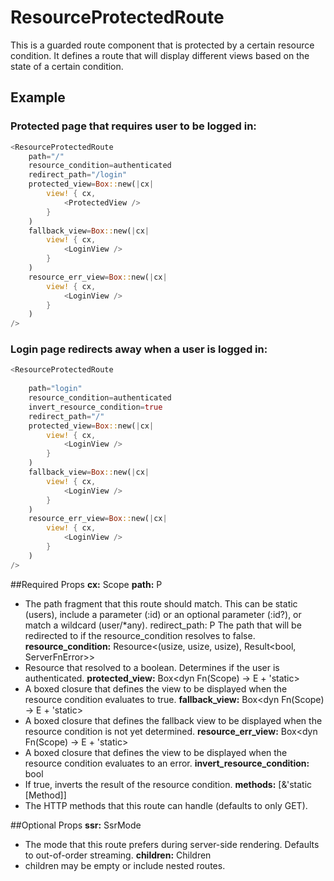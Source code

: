 # ResourceProtectedRoute

This is a guarded route component that is protected by a certain resource condition. It defines a route that will display different views based on the state of a certain condition.

## Example
### Protected page that requires user to be logged in:
```rs
<ResourceProtectedRoute
    path="/"
    resource_condition=authenticated
    redirect_path="/login"
    protected_view=Box::new(|cx|
        view! { cx,
            <ProtectedView />
        }
    )
    fallback_view=Box::new(|cx|
        view! { cx,
            <LoginView />
        }
    )
    resource_err_view=Box::new(|cx|
        view! { cx,
            <LoginView />
        }
    )
/>
```
### Login page redirects away when a user is logged in:
```rs
<ResourceProtectedRoute 
                    
    path="login" 
    resource_condition=authenticated
    invert_resource_condition=true
    redirect_path="/" 
    protected_view=Box::new(|cx|
        view! { cx,
            <LoginView /> 
        }
    )
    fallback_view=Box::new(|cx| 
        view! { cx, 
            <LoginView /> 
        }
    )
    resource_err_view=Box::new(|cx| 
        view! { cx, 
            <LoginView /> 
        }
    )                        
/>
```

##Required Props
**cx:** Scope
**path:** P
- The path fragment that this route should match. This can be static (users), include a parameter (:id) or an optional parameter (:id?), or match a wildcard (user/*any).
redirect_path: P
The path that will be redirected to if the resource_condition resolves to false.
**resource_condition:** Resource<(usize, usize, usize), Result<bool, ServerFnError>>
- Resource that resolved to a boolean. Determines if the user is authenticated.
**protected_view:** Box<dyn Fn(Scope) -> E + 'static>
- A boxed closure that defines the view to be displayed when the resource condition evaluates to true.
**fallback_view:** Box<dyn Fn(Scope) -> E + 'static>
- A boxed closure that defines the fallback view to be displayed when the resource condition is not yet determined.
**resource_err_view:** Box<dyn Fn(Scope) -> E + 'static>
- A boxed closure that defines the view to be displayed when the resource condition evaluates to an error.
**invert_resource_condition:** bool
- If true, inverts the result of the resource condition.
**methods:** [&'static [Method]]
- The HTTP methods that this route can handle (defaults to only GET).

##Optional Props
**ssr:** SsrMode
- The mode that this route prefers during server-side rendering. Defaults to out-of-order streaming.
**children:** Children
- children may be empty or include nested routes.
